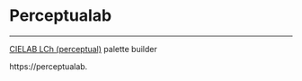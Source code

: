 # Perceptualab

---

[CIELAB LCh (perceptual)](https://en.wikipedia.org/wiki/CIELAB_color_space#Cylindrical_representation:_CIELCh_or_CIEHLC) palette builder

https://perceptualab.
